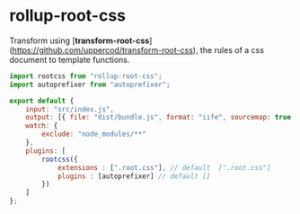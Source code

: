 # rollup-root-css

Transform using [**transform-root-css**] (https://github.com/uppercod/transform-root-css), the rules of a css document to template functions.

```js
import rootcss from "rollup-root-css";
import autoprefixer from "autoprefixer";

export default {
    input: "src/index.js",
    output: [{ file: "dist/bundle.js", format: "iife", sourcemap: true }],
    watch: {
        exclude: "node_modules/**"
    },
    plugins: [
        rootcss({
            extensions : [".root.css"], // default  [".root.css"]
            plugins : [autoprefixer] // default []
        })
    ]
};
```